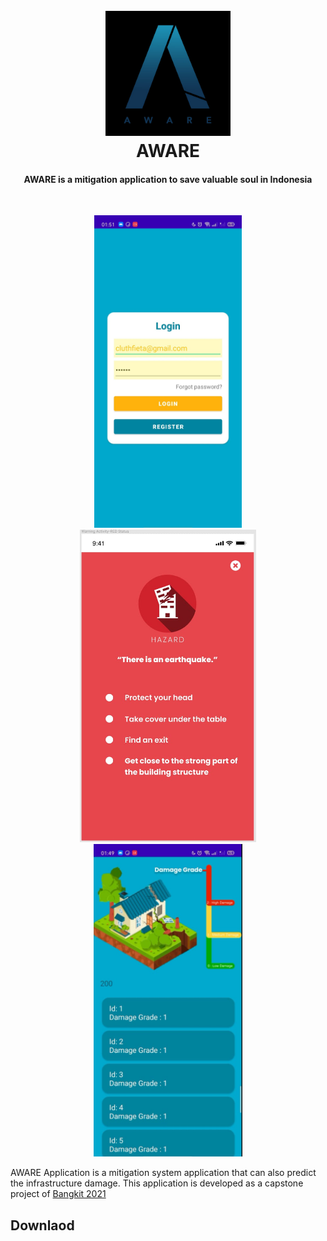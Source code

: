 <h1 align="center">
  <br>
  <img src="https://github.com/adh182/B21-CAP0155_Capstone_Project/blob/master/.idea/logo.jpeg?raw=true" alt="Aware" width="200">
  <br>
  AWARE
  <br>
</h1>
<h4 align="center">AWARE is a mitigation application to save valuable soul in Indonesia</h4>
<br>
<p align="center">
<img src="https://github.com/adh182/B21-CAP0155_Capstone_Project/blob/master/.idea/login.jpeg?raw=true" alt="login" height="500"> <img src="https://github.com/adh182/B21-CAP0155_Capstone_Project/blob/master/.idea/warning.jpeg?raw=true" alt="warning" height="500"> <img src="https://github.com/adh182/B21-CAP0155_Capstone_Project/blob/master/.idea/damage.jpg?raw=true" alt="damage" height="500"> 
</p>


<p>AWARE Application is a mitigation system application that can also predict the infrastructure damage. This application is developed as a capstone project of <a href="https://grow.google/intl/id_id/bangkit/">Bangkit 2021</a></p>

## Downlaod
